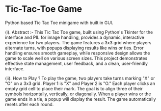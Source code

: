 # Tic-Tac-Toe Game
Python based Tic Tac Toe minigame with built in GUI.

(i). Abstract :- 
This Tic Tac Toe game, built using Python's Tkinter for the interface and PIL for image handling, provides a dynamic, interactive experience for two players. The game features a 3x3 grid where players alternate turns, with popups displaying results like wins or ties. Error handling ensures smooth gameplay, while responsive design allows the game to scale well on various screen sizes. This project demonstrates effective state management, user feedback, and a clean, user-friendly interface.

(ii). How to Play ?
To play the game, two players take turns marking "X" or "O" on a 3x3 grid. Player 1 is "X" and Player 2 is "O." Each player clicks an empty grid cell to place their mark. The goal is to align three of their symbols horizontally, vertically, or diagonally. When a player wins or the game ends in a tie, a popup will display the result. The game automatically resets after each round.
